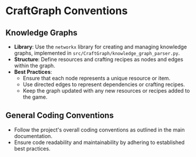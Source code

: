 # CraftGraph Conventions

## Knowledge Graphs
- **Library**: Use the `networkx` library for creating and managing knowledge graphs, implemented in `src/CraftGraph/knowledge_graph_parser.py`.
- **Structure**: Define resources and crafting recipes as nodes and edges within the graph.
- **Best Practices**:
  - Ensure that each node represents a unique resource or item.
  - Use directed edges to represent dependencies or crafting recipes.
  - Keep the graph updated with any new resources or recipes added to the game.

## General Coding Conventions
- Follow the project's overall coding conventions as outlined in the main documentation.
- Ensure code readability and maintainability by adhering to established best practices.
